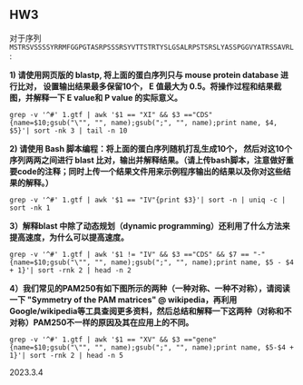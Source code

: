 ## HW3   
对于序列``MSTRSVSSSSYRRMFGGPGTASRPSSSRSYVTTSTRTYSLGSALRPSTSRSLYASSPGGVYATRSSAVRL``:

**1) 请使用网页版的 blastp, 将上面的蛋白序列只与 mouse protein database 进行比对， 设置输出结果最多保留10个， E 值最大为 0.5。将操作过程和结果截图，并解释一下 E value和 P value 的实际意义。**            
```
grep -v '^#' 1.gtf | awk '$1 == "XI" && $3 =="CDS" {name=$10;gsub("\"", "", name);gsub(";", "", name);print name, $4, $5}'| sort -nk 3 | tail -n 10
```   
**2) 请使用 Bash 脚本编程：将上面的蛋白序列随机打乱生成10个， 然后对这10个序列两两之间进行 blast 比对，输出并解释结果。（请上传bash脚本，注意做好重要code的注释；同时上传一个结果文件用来示例程序输出的结果以及你对这些结果的解释。）**         
```
grep -v '^#' 1.gtf | awk '$1 == "IV"{print $3}'| sort -n | uniq -c | sort -nk 1     
```
**3）解释blast 中除了动态规划（dynamic programming）还利用了什么方法来提高速度，为什么可以提高速度。**             
```
grep -v '^#' 1.gtf | awk '$1 != "IV" && $3 =="CDS" && $7 == "-"{name=$10;gsub("\"", "", name);gsub(";", "", name);print name, $5 - $4 + 1}'| sort -rnk 2 | head -n 2   
```    

**4）我们常见的PAM250有如下图所示的两种（一种对称、一种不对称），请阅读一下 "Symmetry of the PAM matrices" @ wikipedia，再利用Google/wikipedia等工具查阅更多资料，然后总结和解释一下这两种（对称和不对称）PAM250不一样的原因及其在应用上的不同。**            
```
grep -v '^#' 1.gtf | awk '$1 == "XV" && $3 =="gene" {name=$10;gsub("\"", "", name);gsub(";", "", name);print name, $5-$4 + 1}'| sort -rnk 2 | head -n 5      
```

  


2023.3.4  
